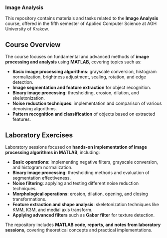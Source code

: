### Image Analysis  

This repository contains materials and tasks related to the **Image Analysis** course, offered in the fifth semester of Applied Computer Science at AGH University of Krakow.  

## Course Overview  
The course focuses on fundamental and advanced methods of **image processing and analysis** using **MATLAB**, covering topics such as:  

- **Basic image processing algorithms**: grayscale conversion, histogram normalization, brightness adjustment, scaling, rotation, and edge detection.  
- **Image segmentation and feature extraction** for object recognition.  
- **Binary image processing**: thresholding, erosion, dilation, and skeletonization.  
- **Noise reduction techniques**: implementation and comparison of various denoising algorithms.  
- **Pattern recognition and classification** of objects based on extracted features.  

## Laboratory Exercises  
Laboratory sessions focused on **hands-on implementation of image processing algorithms in MATLAB**, including:  

- **Basic operations**: implementing negative filters, grayscale conversion, and histogram normalization.  
- **Binary image processing**: thresholding methods and evaluation of segmentation effectiveness.  
- **Noise filtering**: applying and testing different noise reduction techniques.  
- **Morphological operations**: erosion, dilation, opening, and closing transformations.  
- **Feature extraction and shape analysis**: skeletonization techniques like KMM, K3M, and medial axis transform.  
- **Applying advanced filters** such as **Gabor filter** for texture detection.  

The repository includes **MATLAB code, reports, and notes from laboratory sessions**, covering theoretical concepts and practical implementations.
